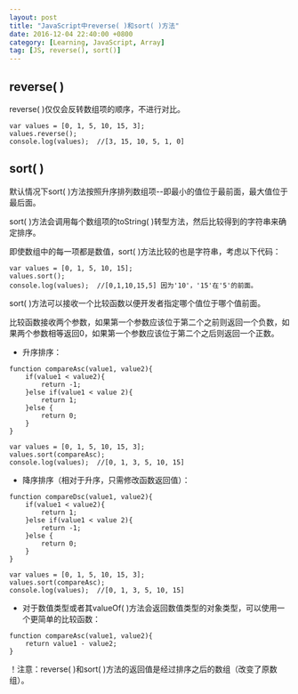 ```yaml
---
layout: post
title: "JavaScript中reverse( )和sort( )方法"
date: 2016-12-04 22:40:00 +0800
category: [Learning, JavaScript, Array]
tag: [JS, reverse(), sort()]
---
```


## reverse( )

reverse( )仅仅会反转数组项的顺序，不进行对比。

```
var values = [0, 1, 5, 10, 15, 3];
values.reverse();
console.log(values);  //[3, 15, 10, 5, 1, 0]
```

## sort( )

默认情况下sort( )方法按照升序排列数组项--即最小的值位于最前面，最大值位于最后面。

sort( )方法会调用每个数组项的toString( )转型方法，然后比较得到的字符串来确定排序。

即使数组中的每一项都是数值，sort( )方法比较的也是字符串，考虑以下代码：

```
var values = [0, 1, 5, 10, 15];
values.sort();
console.log(values);  //[0,1,10,15,5] 因为'10'，'15'在'5'的前面。
```

sort( )方法可以接收一个比较函数以便开发者指定哪个值位于哪个值前面。

比较函数接收两个参数，如果第一个参数应该位于第二个之前则返回一个负数，如果两个参数相等返回0，如果第一个参数应该位于第二个之后则返回一个正数。

* 升序排序：

```
function compareAsc(value1, value2){
	if(value1 < value2){
		return -1;
	}else if(value1 < value 2){
		return 1;
	}else {
		return 0;
	}
}

var values = [0, 1, 5, 10, 15, 3];
values.sort(compareAsc);
console.log(values);  //[0, 1, 3, 5, 10, 15] 
```

* 降序排序（相对于升序，只需修改函数返回值）：

```
function compareDsc(value1, value2){
	if(value1 < value2){
		return 1;
	}else if(value1 < value 2){
		return -1;
	}else {
		return 0;
	}
}

var values = [0, 1, 5, 10, 15, 3];
values.sort(compareAsc);
console.log(values);  //[0, 1, 3, 5, 10, 15] 
```

* 对于数值类型或者其valueOf( )方法会返回数值类型的对象类型，可以使用一个更简单的比较函数：

```
function compareAsc(value1, value2){
	return value1 - value2;
}
```

！注意：reverse( )和sort( )方法的返回值是经过排序之后的数组（改变了原数组）。










